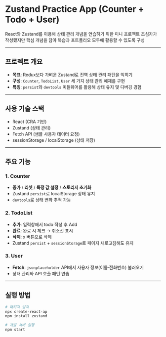 # Zustand Practice App (Counter + Todo + User)

React와 Zustand를 이용해 상태 관리 개념을 연습하기 위한 미니 프로젝트 
초심자가 작성했지만 핵심 개념을 담아 복습과 포트폴리오 모두에 활용할 수 있도록 구성

---

## 프로젝트 개요
- **목표**: Redux보다 가벼운 Zustand로 전역 상태 관리 패턴을 익히기
- **구성**: `Counter`, `TodoList`, `User` 세 가지 상태 관리 예제를 구현
- **특징**: `persist`와 `devtools` 미들웨어를 활용해 상태 유지 및 디버깅 경험

---

## 사용 기술 스택
- React (CRA 기반)
- Zustand (상태 관리)
- Fetch API (샘플 사용자 데이터 요청)
- sessionStorage / localStorage (상태 저장)


---

## 주요 기능
### 1. Counter
- **증가** / **리셋** / **특정 값 설정** / **스토리지 초기화**
- Zustand `persist`로 localStorage 상태 유지
- `devtools`로 상태 변화 추적 가능

### 2. TodoList
- **추가**: 입력창에서 todo 작성 후 Add
- **완료**: 완료 시 체크 → 취소선 표시
- **삭제**: x 버튼으로 삭제
- Zustand `persist` + `sessionStorage`로 페이지 새로고침해도 유지

### 3. User
- **Fetch**: `jsonplaceholder` API에서 사용자 정보(이름·전화번호) 불러오기
- 상태 관리와 API 호출 패턴 연습

---

## 실행 방법
```bash
# 패키지 설치
npx create-react-ap
npm install zustand

# 개발 서버 실행
npm start
```